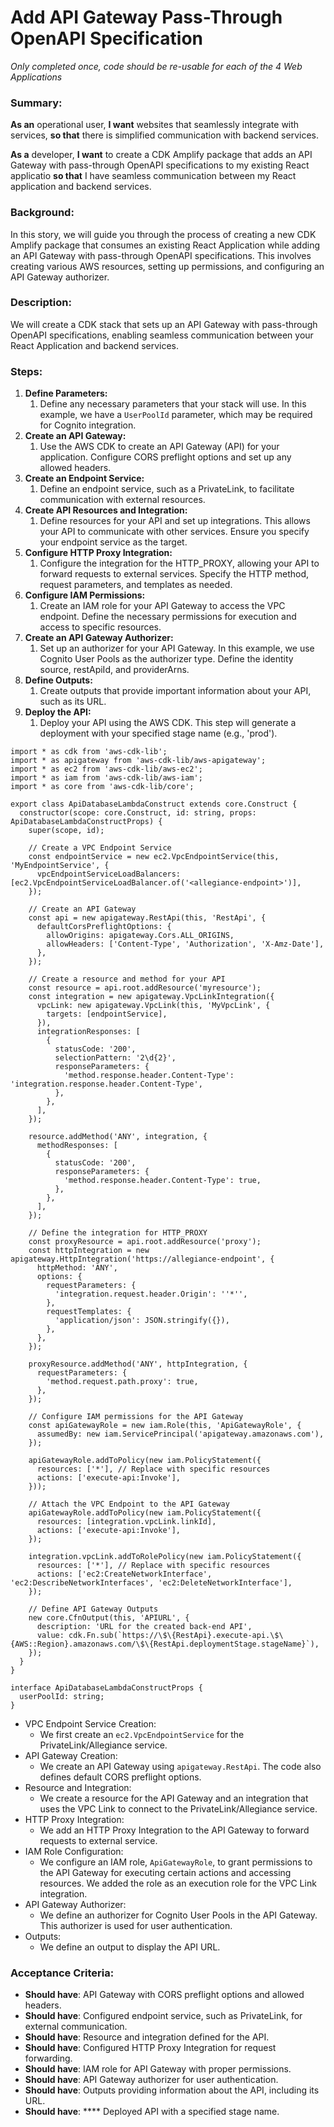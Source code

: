 
# Add API Gateway Pass-Through OpenAPI Specification
*Only completed once, code should be re-usable for each of the 4 Web Applications*

### **Summary**:

**As an** operational user, **I want** websites that seamlessly integrate with services, **so that** there is simplified communication with backend services.

**As a** developer, **I want** to create a CDK Amplify package that adds an API Gateway with pass-through OpenAPI specifications to my existing React applicatio **so that** I have seamless communication between my React application and backend services.

### **Background:**

In this story, we will guide you through the process of creating a new CDK Amplify package that consumes an existing React Application while adding an API Gateway with pass-through OpenAPI specifications. This involves creating various AWS resources, setting up permissions, and configuring an API Gateway authorizer.

### **Description:**

We will create a CDK stack that sets up an API Gateway with pass-through OpenAPI specifications, enabling seamless communication between your React Application and backend services.

### **Steps:**

1. **Define Parameters:**
    1. Define any necessary parameters that your stack will use. In this example, we have a `UserPoolId` parameter, which may be required for Cognito integration.
2. **Create an API Gateway:**
    1. Use the AWS CDK to create an API Gateway (API) for your application. Configure CORS preflight options and set up any allowed headers.
3. **Create an Endpoint Service:**
    1. Define an endpoint service, such as a PrivateLink, to facilitate communication with external resources.
4. **Create API Resources and Integration:**
    1. Define resources for your API and set up integrations. This allows your API to communicate with other services. Ensure you specify your endpoint service as the target.
5. **Configure HTTP Proxy Integration:**
    1. Configure the integration for the HTTP_PROXY, allowing your API to forward requests to external services. Specify the HTTP method, request parameters, and templates as needed.
6. **Configure IAM Permissions:**
    1. Create an IAM role for your API Gateway to access the VPC endpoint. Define the necessary permissions for execution and access to specific resources.
7. **Create an API Gateway Authorizer:**
    1. Set up an authorizer for your API Gateway. In this example, we use Cognito User Pools as the authorizer type. Define the identity source, restApiId, and providerArns.
8. **Define Outputs:**
    1. Create outputs that provide important information about your API, such as its URL.
9. **Deploy the API:**
    1. Deploy your API using the AWS CDK. This step will generate a deployment with your specified stage name (e.g., 'prod').

```
import * as cdk from 'aws-cdk-lib';
import * as apigateway from 'aws-cdk-lib/aws-apigateway';
import * as ec2 from 'aws-cdk-lib/aws-ec2';
import * as iam from 'aws-cdk-lib/aws-iam';
import * as core from 'aws-cdk-lib/core';

export class ApiDatabaseLambdaConstruct extends core.Construct {
  constructor(scope: core.Construct, id: string, props: ApiDatabaseLambdaConstructProps) {
    super(scope, id);

    // Create a VPC Endpoint Service
    const endpointService = new ec2.VpcEndpointService(this, 'MyEndpointService', {
      vpcEndpointServiceLoadBalancers: [ec2.VpcEndpointServiceLoadBalancer.of('<allegiance-endpoint>')],
    });

    // Create an API Gateway
    const api = new apigateway.RestApi(this, 'RestApi', {
      defaultCorsPreflightOptions: {
        allowOrigins: apigateway.Cors.ALL_ORIGINS,
        allowHeaders: ['Content-Type', 'Authorization', 'X-Amz-Date'],
      },
    });

    // Create a resource and method for your API
    const resource = api.root.addResource('myresource');
    const integration = new apigateway.VpcLinkIntegration({
      vpcLink: new apigateway.VpcLink(this, 'MyVpcLink', {
        targets: [endpointService],
      }),
      integrationResponses: [
        {
          statusCode: '200',
          selectionPattern: '2\d{2}',
          responseParameters: {
            'method.response.header.Content-Type': 'integration.response.header.Content-Type',
          },
        },
      ],
    });

    resource.addMethod('ANY', integration, {
      methodResponses: [
        {
          statusCode: '200',
          responseParameters: {
            'method.response.header.Content-Type': true,
          },
        },
      ],
    });

    // Define the integration for HTTP_PROXY
    const proxyResource = api.root.addResource('proxy');
    const httpIntegration = new apigateway.HttpIntegration('https://allegiance-endpoint', {
      httpMethod: 'ANY',
      options: {
        requestParameters: {
          'integration.request.header.Origin': ''*'',
        },
        requestTemplates: {
          'application/json': JSON.stringify({}),
        },
      },
    });

    proxyResource.addMethod('ANY', httpIntegration, {
      requestParameters: {
        'method.request.path.proxy': true,
      },
    });

    // Configure IAM permissions for the API Gateway
    const apiGatewayRole = new iam.Role(this, 'ApiGatewayRole', {
      assumedBy: new iam.ServicePrincipal('apigateway.amazonaws.com'),
    });

    apiGatewayRole.addToPolicy(new iam.PolicyStatement({
      resources: ['*'], // Replace with specific resources
      actions: ['execute-api:Invoke'],
    }));

    // Attach the VPC Endpoint to the API Gateway
    apiGatewayRole.addToPolicy(new iam.PolicyStatement({
      resources: [integration.vpcLink.linkId],
      actions: ['execute-api:Invoke'],
    });

    integration.vpcLink.addToRolePolicy(new iam.PolicyStatement({
      resources: ['*'], // Replace with specific resources
      actions: ['ec2:CreateNetworkInterface', 'ec2:DescribeNetworkInterfaces', 'ec2:DeleteNetworkInterface'],
    });

    // Define API Gateway Outputs
    new core.CfnOutput(this, 'APIURL', {
      description: 'URL for the created back-end API',
      value: cdk.Fn.sub(`https://\$\{RestApi}.execute-api.\$\{AWS::Region}.amazonaws.com/\$\{RestApi.deploymentStage.stageName}`),
    });
  }
}

interface ApiDatabaseLambdaConstructProps {
  userPoolId: string;
}
```

* VPC Endpoint Service Creation:
    * We first create an `ec2.VpcEndpointService` for the PrivateLink/Allegiance service.
* API Gateway Creation:
    * We create an API Gateway using `apigateway.RestApi`. The code also defines default CORS preflight options.
* Resource and Integration:
    * We create a resource for the API Gateway and an integration that uses the VPC Link to connect to the PrivateLink/Allegiance service.
* HTTP Proxy Integration:
    * We add an HTTP Proxy Integration to the API Gateway to forward requests to external service.
* IAM Role Configuration:
    * We configure an IAM role, `ApiGatewayRole`, to grant permissions to the API Gateway for executing certain actions and accessing resources. We added the role as an execution role for the VPC Link integration.
* API Gateway Authorizer:
    * We define an authorizer for Cognito User Pools in the API Gateway. This authorizer is used for user authentication.
* Outputs:
    * We define an output to display the API URL.

### **Acceptance Criteria**:

* **Should have**: API Gateway with CORS preflight options and allowed headers.
* **Should have**: Configured endpoint service, such as PrivateLink, for external communication.
* **Should have**: Resource and integration defined for the API.
* **Should have**: Configured HTTP Proxy Integration for request forwarding.
* **Should have**: IAM role for API Gateway with proper permissions.
* **Should have**: API Gateway authorizer for user authentication.
* **Should have**: Outputs providing information about the API, including its URL.
* **Should have**: **** Deployed API with a specified stage name.
